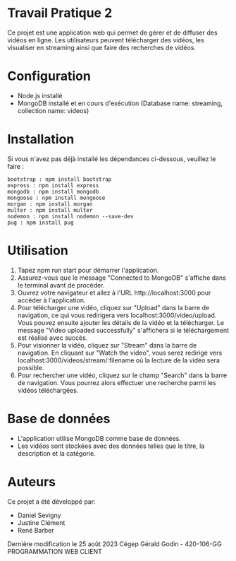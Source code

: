 # Travail Pratique 2

Ce projet est une application web qui permet de gérer et de diffuser des vidéos en ligne. Les utilisateurs peuvent télécharger des vidéos, les visualiser en streaming ainsi que faire des recherches de vidéos.

# Configuration

- Node.js installé
- MongoDB installé et  en cours d'exécution (Database name: streaming, collection name: videos)

# Installation

Si vous n'avez pas déjà installé les dépendances ci-dessous, veuillez le faire :

    bootstrap : npm install bootstrap
    express : npm install express
    mongodb : npm install mongodb
    mongoose : npm install mongoose
    morgan : npm install morgan
    multer : npm install multer
    nodemon : npm install nodemon --save-dev
    pug : npm install pug

# Utilisation

1. Tapez npm run start pour démarrer l'application.
2. Assurez-vous que le message "Connected to MongoDB" s'affiche dans le terminal avant de procéder. 
2. Ouvrez votre navigateur et allez à l'URL http://localhost:3000 pour accéder à l'application.
3. Pour télécharger une vidéo, cliquez sur "Upload" dans la barre de navigation, ce qui vous redirigera vers localhost:3000/video/upload. Vous pouvez ensuite ajouter les détails de la vidéo et la télécharger. Le message "Video uploaded successfully" s'affichera si le téléchargement est réalisé avec succès.
4. Pour visionner la vidéo, cliquez sur "Stream" dans la barre de navigation. En cliquant sur "Watch the video", vous serez redirigé vers localhost:3000/videos/stream/:filename où la lecture de la vidéo sera possible.
5. Pour rechercher une vidéo, cliquez sur le champ "Search" dans la barre de navigation. Vous pourrez alors effectuer une recherche parmi les vidéos téléchargées.

# Base de données

- L'application utilise MongoDB comme base de données.
- Les vidéos sont stockées avec des données telles que le titre, la description et la catégorie.

# Auteurs

Ce projet a été développé par:

 - Daniel Sevigny
 - Justine Clément
 - René Barber

Dernière modification le 25 août 2023
Cégep Gérald Godin - 420-106-GG PROGRAMMATION WEB CLIENT
